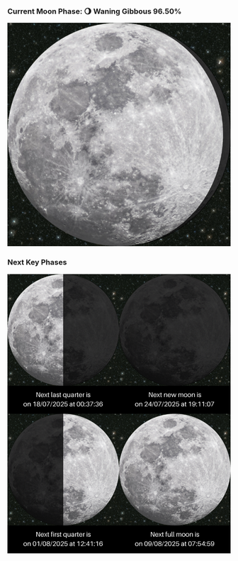### Current Moon Phase: 🌖 Waning Gibbous 96.50%
![Moon Phase](moonphase.png)
### Next Key Phases
![Gallery](gallery.png)